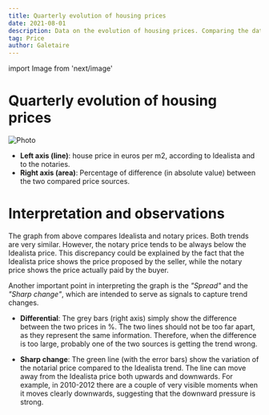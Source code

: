 ```yaml
---
title: Quarterly evolution of housing prices
date: 2021-08-01
description: Data on the evolution of housing prices. Comparing the data published by the association of notaries and the data published by Idealista.
tag: Price
author: Galetaire
---
```


import Image from 'next/image'

# Quarterly evolution of housing prices

<Image
  src="/images/preu.png"
  alt="Photo"
  width={1091}
  height={537}
  priority
  className="next-image"
/>

- **Left axis (line)**: house price in euros per m2, according to Idealista and to the notaries.
- **Right axis (area)**: Percentage of difference (in absolute value) between the two compared price sources.

# Interpretation and observations

The graph from above compares Idealista and notary prices. Both trends are very similar. However, the notary price tends to be always below the Idealista price. This discrepancy could be explained by the fact that the Idealista price shows the price proposed by the seller, while the notary price shows the price actually paid by the buyer.

Another important point in interpreting the graph is the _"Spread"_ and the _"Sharp change"_, which are intended to serve as signals to capture trend changes.

- **Differential**: The grey bars (right axis) simply show the difference between the two prices in %. The two lines should not be too far apart, as they represent the same information. Therefore, when the difference is too large, probably one of the two sources is getting the trend wrong.

- **Sharp change**: The green line (with the error bars) show the variation of the notarial price compared to the Idealista trend. The line can move away from the Idealista price both upwards and downwards. For example, in 2010-2012 there are a couple of very visible moments when it moves clearly downwards, suggesting that the downward pressure is strong.
